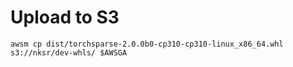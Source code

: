 # Upload to S3

```
awsm cp dist/torchsparse-2.0.0b0-cp310-cp310-linux_x86_64.whl s3://nksr/dev-whls/ $AWSGA
```
